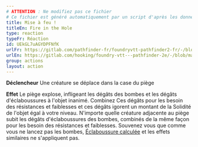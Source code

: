```yaml
---
# ATTENTION : Ne modifiez pas ce fichier
# Ce fichier est généré automatiquement par un script d'après les données du module Foundry VTT officiel et de sa traduction
title: Mise à feu !
titleEn: Fire in the Hole
type: reaction
typeFr: Réaction
id: UEkGL7uAGYDPFNfK
urlFr: https://gitlab.com/pathfinder-fr/foundryvtt-pathfinder2-fr/-/blob/master/data/actions/UEkGL7uAGYDPFNfK.htm
urlEn: https://gitlab.com/hooking/foundry-vtt---pathfinder-2e/-/blob/master/packs/data/actions.db/fire-in-the-hole.json
group: actions
layout: action
---
```

**Déclencheur** Une créature se déplace dans la case du piège

**Effet** Le piège explose, infligeant les dégâts des bombes et les dégâts d'éclaboussures à l'objet inanimé. Combinez Ces dégâts pour les besoin des résistances et faiblesses et ces dégâts igorent un montant de la Solidité de l'objet égal à votre niveau. N'importe quelle créature adjacente au piège subit les dégâts d'éclaboussures des bombes, combinés de la même façon pour les besoin des résistances et faiblesses. Souvenez vous que comme vous ne lancez pas les bombes, [Éclaboussure calculée](/_feats/éclaboussure-calculée.md) et les effets similaires ne s'appliquent pas.


